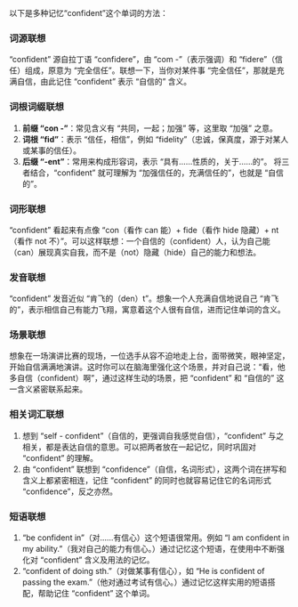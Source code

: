 以下是多种记忆“confident”这个单词的方法：

### 词源联想
“confident” 源自拉丁语 “confidere”，由 “com -”（表示强调）和 “fidere”（信任）组成，原意为 “完全信任”。联想一下，当你对某件事 “完全信任”，那就是充满自信，由此记住 “confident” 表示 “自信的” 含义。

### 词根词缀联想
1. **前缀 “con -”**：常见含义有 “共同，一起；加强” 等，这里取 “加强” 之意。
2. **词根 “fid”**：表示 “信任，相信”，例如 “fidelity”（忠诚，保真度，源于对某人或某事的信任）。
3. **后缀 “-ent”**：常用来构成形容词，表示 “具有……性质的，关于……的”。
将三者结合，“confident” 就可理解为 “加强信任的，充满信任的”，也就是 “自信的”。

### 词形联想
“confident” 看起来有点像 “con（看作 can 能）+ fide（看作 hide 隐藏）+ nt（看作 not 不）”。可以这样联想：一个自信的（confident）人，认为自己能（can）展现真实自我，而不是（not）隐藏（hide）自己的能力和想法。

### 发音联想
“confident” 发音近似 “肯飞的（den）t”。想象一个人充满自信地说自己 “肯飞的”，表示相信自己有能力飞翔，寓意着这个人很有自信，进而记住单词的含义。

### 场景联想
想象在一场演讲比赛的现场，一位选手从容不迫地走上台，面带微笑，眼神坚定，开始自信满满地演讲。这时你可以在脑海里强化这个场景，并对自己说：“看，他多自信（confident）啊”，通过这样生动的场景，把 “confident” 和 “自信的” 这一含义紧密联系起来。

### 相关词汇联想
1. 想到 “self - confident”（自信的，更强调自我感觉自信），“confident” 与之相关，都是表达自信的意思。可以把两者放在一起记忆，同时巩固对 “confident” 的理解。
2. 由 “confident” 联想到 “confidence”（自信，名词形式），这两个词在拼写和含义上都紧密相连，记住 “confident” 的同时也就容易记住它的名词形式 “confidence”，反之亦然。

### 短语联想
1. “be confident in”（对……有信心）这个短语很常用。例如 “I am confident in my ability.”（我对自己的能力有信心。）通过记忆这个短语，在使用中不断强化对 “confident” 含义及用法的记忆。
2. “confident of doing sth.”（对做某事有信心），如 “He is confident of passing the exam.”（他对通过考试有信心。）通过记忆这样实用的短语搭配，帮助记住 “confident” 这个单词。 